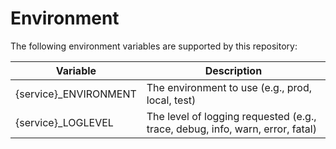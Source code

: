 # Environment

The following environment variables are supported by this repository:

| Variable              | Description                                                                   |
|-----------------------|-------------------------------------------------------------------------------|
| {service}_ENVIRONMENT | The environment to use (e.g., prod, local, test)                              |
| {service}_LOGLEVEL    | The level of logging requested (e.g., trace, debug, info, warn, error, fatal) |
